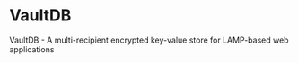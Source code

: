 VaultDB
=======

VaultDB - A multi-recipient encrypted key-value store for LAMP-based web applications
